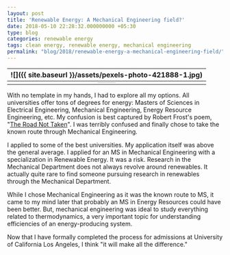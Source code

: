 ```yaml
---
layout: post
title: 'Renewable Energy: A Mechanical Engineering field?'
date: 2018-05-10 22:28:32.000000000 +05:30
type: blog
categories: renewable energy
tags: clean energy, renewable energy, mechanical engineering
permalink: "blog/2018/renewable-energy-a-mechanical-engineering-field/"
---
```


| ![]({{ site.baseurl }}/assets/pexels-photo-421888-1.jpg)|
|:--:|
| <span style="font-family:Times New Roman; font-size: 1;">_As an aspiring graduate student, I had started exploring my options to study more about Renewable Energy._|

With no template in my hands, I had to explore all my options. All universities offer tons of degrees for energy: Masters of Sciences in Electrical Engineering, Mechanical Engineering, Energy Resource Engineering, etc. My confusion is best captured by Robert Frost's poem, "[The Road Not Taken](https://en.m.wikipedia.org/wiki/The_Road_Not_Taken)". I was terribly confused and finally chose to take the known route through Mechanical Engineering.

I applied to some of the best universities. My application itself was above the general average. I applied for an MS in Mechanical Engineering with a specialization in Renewable Energy. It was a risk. Research in the Mechanical Department does not always revolve around renewables. It actually quite rare to find someone pursuing research in renewables through the Mechanical Department.

While I chose Mechanical Engineering as it was the known route to MS, it came to my mind later that probably an MS in Energy Resources could have been better. But, mechanical engineering was ideal to study everything related to thermodynamics, a very important topic for understanding efficiencies of an energy-producing system.

Now that I have formally completed the process for admissions at University of California Los Angeles, I think "it will make all the difference."
